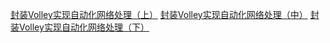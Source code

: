 [封装Volley实现自动化网络处理（上）](http://www.jianshu.com/p/a649a6b6225c)
[封装Volley实现自动化网络处理（中）](http://www.jianshu.com/p/e7b718ec881d)
[封装Volley实现自动化网络处理（下）](http://www.jianshu.com/p/344de94ae1bb)
